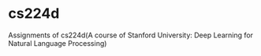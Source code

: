 # cs224d
Assignments of cs224d(A course of Stanford University: Deep Learning for Natural Language Processing)
